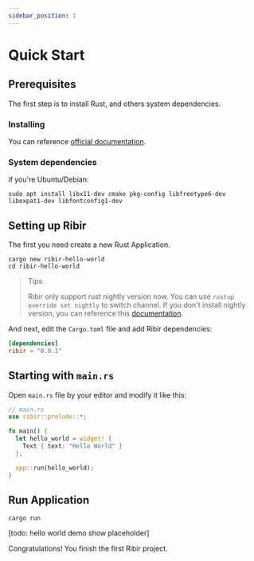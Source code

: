 ```yaml
---
sidebar_position: 1
---
```


# Quick Start

## Prerequisites

The first step is to install Rust, and others system dependencies.

### Installing

You can reference [official documentation](https://www.rust-lang.org/tools/install).

### System dependencies

if you're Ubuntu/Debian:

```shell
sudo apt install libx11-dev cmake pkg-config libfreetype6-dev libexpat1-dev libfontconfig1-dev
```

## Setting up Ribir

The first you need create a new Rust Application.

```shell
cargo new ribir-hello-world
cd ribir-hello-world
```

> Tips
> 
> Ribir only support rust nightly version now. You can use `rustup override set nightly` to switch channel. If you don't install nightly version, you can reference this [documentation](https://rust-lang.github.io/rustup/concepts/channels.html).

And next, edit the `Cargo.toml` file and add Ribir dependencies:

```toml
[dependencies]
ribir = "0.0.1"
```

## Starting with `main.rs`

Open `main.rs` file by your editor and modify it like this:

```rust
// main.rs
use ribir::prelude::*;

fn main() {
  let hello_world = widget! {
    Text { text: "Hello World" }
  };

  app::run(hello_world);
}
```

## Run Application

```shell
cargo run
```

[todo: hello world demo show placeholder]

Congratulations! You finish the first Ribir project.
